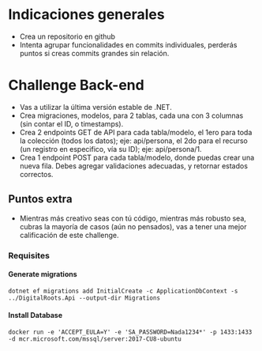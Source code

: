 # Indicaciones generales

- Crea un repositorio en github
- Intenta agrupar funcionalidades en commits individuales, perderás puntos si creas commits grandes sin relación.

# Challenge Back-end

- Vas a utilizar la última versión estable de .NET.
- Crea migraciones, modelos, para 2 tablas, cada una con 3 columnas (sin contar el ID, o timestamps).
- Crea 2 endpoints GET de API para cada tabla/modelo, el 1ero para toda la colección (todos los datos); eje: api/persona, el 2do para el recurso (un registro en
  especifico, vía su ID); eje: api/persona/1.
- Crea 1 endpoint POST para cada tabla/modelo, donde puedas crear una nueva fila. Debes agregar validaciones adecuadas, y retornar estados correctos.

## Puntos extra

- Mientras más creativo seas con tú código, mientras más robusto sea, cubras la mayoría de casos (aún no pensados), vas a tener una mejor calificación de este
  challenge.

### Requisites

#### Generate migrations

`dotnet ef migrations add InitialCreate -c ApplicationDbContext -s ../DigitalRoots.Api --output-dir Migrations`
#### Install Database

`docker run -e 'ACCEPT_EULA=Y' -e 'SA_PASSWORD=Nada1234*' -p 1433:1433 -d mcr.microsoft.com/mssql/server:2017-CU8-ubuntu`